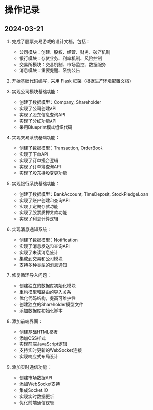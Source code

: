 # 操作记录

## 2024-03-21
1. 完成了股票交易游戏的设计文档，包括：
   - 公司模块：创建、股权、经营、财务、破产机制
   - 银行模块：存贷业务、利率机制、风险控制
   - 交易所模块：交易机制、市场监控、数据服务
   - 消息模块：重要提醒、系统公告

2. 开始基础代码编写，采用 Flask 框架（根据生产环境配置文档）

3. 实现公司模块基础功能：
   - 创建了数据模型：Company, Shareholder
   - 实现了公司创建API
   - 实现了股东信息查询API
   - 实现了分红功能API
   - 采用Blueprint模式组织代码

4. 实现交易系统基础功能：
   - 创建了数据模型：Transaction, OrderBook
   - 实现了下单API
   - 实现了订单撮合逻辑
   - 实现了订单簿查询API
   - 实现了股东持股变更功能

5. 实现银行系统基础功能：
   - 创建了数据模型：BankAccount, TimeDeposit, StockPledgeLoan
   - 实现了账户创建和查询API
   - 实现了定期存款功能
   - 实现了股票质押贷款功能
   - 实现了利息计算逻辑

6. 实现消息通知系统：
   - 创建了数据模型：Notification
   - 实现了消息发送和查询API
   - 实现了未读消息统计
   - 集成到交易和公司模块
   - 支持多种类型的消息通知

7. 修复循环导入问题：
   - 创建独立的数据库初始化模块
   - 重构模型和路由的导入关系
   - 优化代码结构，提高可维护性
   - 创建独立的Shareholder模型文件
   - 添加数据库初始化脚本

8. 添加前端界面：
   - 创建基础HTML模板
   - 添加CSS样式
   - 实现前端JavaScript逻辑
   - 支持实时更新的WebSocket连接
   - 实现响应式布局设计

9. 添加实时通信功能：
   - 创建市场数据API
   - 添加WebSocket支持
   - 集成Socket.IO
   - 实现实时数据更新
   - 优化前端通信逻辑
